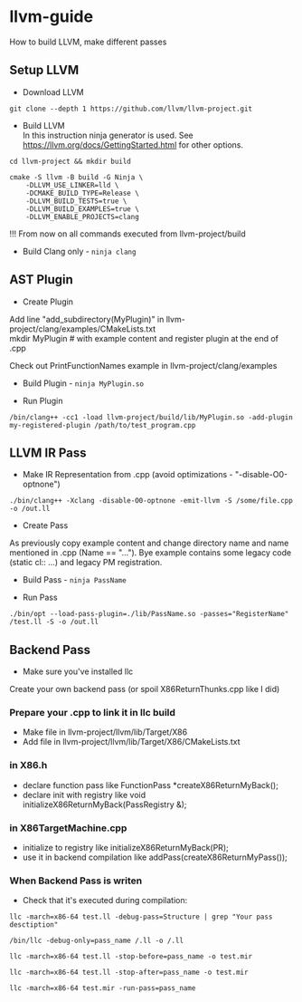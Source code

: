# llvm-guide
How to build LLVM, make different passes

## Setup LLVM

- Download LLVM 

```
git clone --depth 1 https://github.com/llvm/llvm-project.git
```

- Build LLVM  
In this instruction ninja generator is used. See https://llvm.org/docs/GettingStarted.html for other options.  


```
cd llvm-project && mkdir build
```  

```
cmake -S llvm -B build -G Ninja \  
    -DLLVM_USE_LINKER=lld \  
    -DCMAKE_BUILD_TYPE=Release \  
    -DLLVM_BUILD_TESTS=true \  
    -DLLVM_BUILD_EXAMPLES=true \  
    -DLLVM_ENABLE_PROJECTS=clang
```

!!! From now on all commands executed from llvm-project/build

- Build Clang only - `ninja clang`

## AST Plugin

- Create Plugin

Add line "add_subdirectory(MyPlugin)" in llvm-project/clang/examples/CMakeLists.txt  
mkdir MyPlugin # with example content and register plugin at the end of .cpp

Check out PrintFunctionNames example in llvm-project/clang/examples

- Build Plugin - `ninja MyPlugin.so`

- Run Plugin 

```
/bin/clang++ -cc1 -load llvm-project/build/lib/MyPlugin.so -add-plugin my-registered-plugin /path/to/test_program.cpp
```

## LLVM IR Pass

- Make IR Representation from .cpp (avoid optimizations - "-disable-O0-optnone")

```
./bin/clang++ -Xclang -disable-O0-optnone -emit-llvm -S /some/file.cpp -o /out.ll
```

- Create Pass

As previously copy example content and change directory name and name mentioned in .cpp (Name == "..."). 
Bye example contains some legacy code (static cl:: ...) and legacy PM registration.

- Build Pass - `ninja PassName`

- Run Pass  

```
./bin/opt --load-pass-plugin=./lib/PassName.so -passes="RegisterName" /test.ll -S -o /out.ll
```

## Backend Pass 
- Make sure you've installed llc

Create your own backend pass (or spoil X86ReturnThunks.cpp like I did)

### Prepare your .cpp to link it in llc build   
- Make file in llvm-project/llvm/lib/Target/X86
- Add file in llvm-project/llvm/lib/Target/X86/CMakeLists.txt

### in X86.h

- declare function pass like 
    FunctionPass *createX86ReturnMyBack();
- declare init with registry like 
    void initializeX86ReturnMyBack(PassRegistry &);

### in X86TargetMachine.cpp

- initialize to registry like
    initializeX86ReturnMyBack(PR);
- use it in backend compilation like
    addPass(createX86ReturnMyPass());

### When Backend Pass is writen
- Check that it's executed during compilation:

```
llc -march=x86-64 test.ll -debug-pass=Structure | grep "Your pass desctiption"
```

```
/bin/llc -debug-only=pass_name /.ll -o /.ll
```
```
llc -march=x86-64 test.ll -stop-before=pass_name -o test.mir

```
```
llc -march=x86-64 test.ll -stop-after=pass_name -o test.mir
```
```
llc -march=x86-64 test.mir -run-pass=pass_name
```
